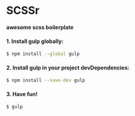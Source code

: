 # SCSSr
**awesome scss boilerplate**


#### 1. Install gulp globally:

```sh
$ npm install --global gulp
```

#### 2. Install gulp in your project devDependencies:

```sh
$ npm install --save-dev gulp
```

#### 3. Have fun!

```sh
$ gulp
```
